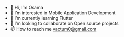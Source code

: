 - 👋 Hi, I’m Osama
- 👀 I’m interested in Mobile Application Development
- 🌱 I’m currently learning Flutter
- 💞️ I’m looking to collaborate on Open source projects
- 📫 How to reach me vactum0@gmail.com

<!---
vactum0/vactum0 is a ✨ special ✨ repository because its `README.md` (this file) appears on your GitHub profile.
You can click the Preview link to take a look at your changes.
--->
